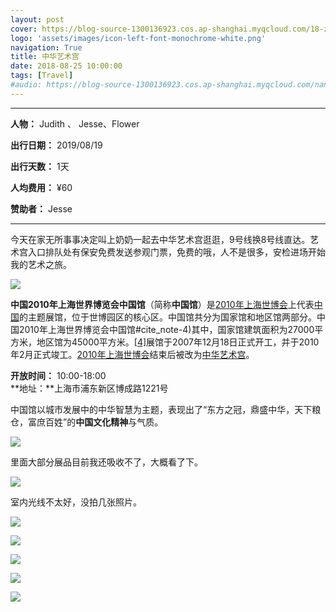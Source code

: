 ```yaml
---
layout: post
cover: https://blog-source-1300136923.cos.ap-shanghai.myqcloud.com/18-zhong-guo-guan/cover-zhong-guo-guan.jpg
logo: 'assets/images/icon-left-font-monochrome-white.png'
navigation: True
title: 中华艺术宫
date: 2018-08-25 10:00:00
tags: [Travel]
#audio: https://blog-source-1300136923.cos.ap-shanghai.myqcloud.com/nan-shan-nan.mp3
---
```


------

**人物：** Judith 、 Jesse、Flower

**出行日期：** 2019/08/19

**出行天数：** 1天

**人均费用：** ¥60

**赞助者：** Jesse

------

今天在家无所事事决定叫上奶奶一起去中华艺术宫逛逛，9号线换8号线直达。艺术宫入口排队处有保安免费发送参观门票，免费的哦，人不是很多，安检进场开始我的艺术之旅。

![](https://blog-source-1300136923.cos.ap-shanghai.myqcloud.com/18-zhong-guo-guan/1001080000003c2jz5227_C_960_10000.jpg)

**中国2010年上海世界博览会中国馆**（简称**中国馆**）是[2010年上海世博会](https://zh.wikipedia.org/wiki/2010年上海世博会)上代表[中国](https://zh.wikipedia.org/wiki/中国)的主题展馆，位于世博园区的核心区。中国馆共分为国家馆和地区馆两部分。中国2010年上海世界博览会中国馆#cite_note-4)其中，国家馆建筑面积为27000平方米，地区馆为45000平方米。[[4\]](https://zh.wikipedia.org/wiki/中国2010年上海世界博览会中国馆#cite_note-xh-5)展馆于2007年12月18日正式开工，并于2010年2月正式竣工。[2010年上海世博会](https://zh.wikipedia.org/wiki/2010年上海世博会)结束后被改为[中华艺术宫](https://zh.wikipedia.org/wiki/中华艺术宫)。

**开放时间：** 10:00-18:00 <br>
**地址：**上海市浦东新区博成路1221号

中国馆以城市发展中的中华智慧为主题，表现出了“东方之冠，鼎盛中华，天下粮仓，富庶百姓”的**中国文化精神**与气质。

![](https://blog-source-1300136923.cos.ap-shanghai.myqcloud.com/18-zhong-guo-guan/IMG_0880.jpg)

里面大部分展品目前我还吸收不了，大概看了下。

![](https://blog-source-1300136923.cos.ap-shanghai.myqcloud.com/18-zhong-guo-guan/wKgBZ1lTlYCAVRVeAAXNaB37Rwo64.jpeg)

室内光线不太好，没拍几张照片。

![](https://blog-source-1300136923.cos.ap-shanghai.myqcloud.com/18-zhong-guo-guan/IMG_0882.jpg)

![](https://blog-source-1300136923.cos.ap-shanghai.myqcloud.com/18-zhong-guo-guan/IMG_0881.jpg)

![](https://blog-source-1300136923.cos.ap-shanghai.myqcloud.com/18-zhong-guo-guan/IMG_0855.jpg)

![](https://blog-source-1300136923.cos.ap-shanghai.myqcloud.com/18-zhong-guo-guan/IMG_0852.jpg)

![](https://blog-source-1300136923.cos.ap-shanghai.myqcloud.com/18-zhong-guo-guan/IMG_0856.jpg)

